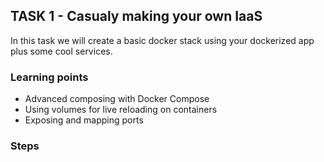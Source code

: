 ## TASK 1 - Casualy making your own IaaS
In this task we will create a basic docker stack using your dockerized app plus some cool services.

### Learning points
- Advanced composing with Docker Compose
- Using volumes for live reloading on containers
- Exposing and mapping ports

### Steps
